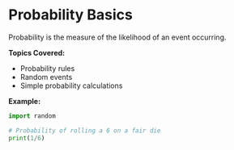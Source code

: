 # Probability Basics

Probability is the measure of the likelihood of an event occurring.

**Topics Covered:**
- Probability rules
- Random events
- Simple probability calculations

**Example:**
```python
import random

# Probability of rolling a 6 on a fair die
print(1/6)
```